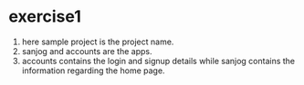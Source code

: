 # exercise1

1. here sample project is the project name.
2. sanjog and accounts are the apps.
3. accounts contains the login and signup details while sanjog contains the information regarding the home page.
